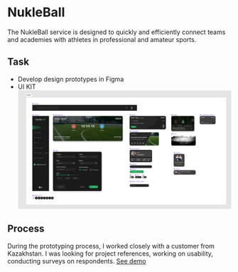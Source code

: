 # NukleBall
The NukleBall service is designed to quickly and efficiently connect teams and academies with athletes in professional and amateur sports.

## Task
+ Develop design prototypes in Figma
+ UI KIT
![image](./Img/Ui_Kit.png)

## Process
During the prototyping process, I worked closely with a customer from Kazakhstan. I was looking for project references, working on usability, conducting surveys on respondents.
[See demo](https://andreiextr.github.io/NukleBall/)
